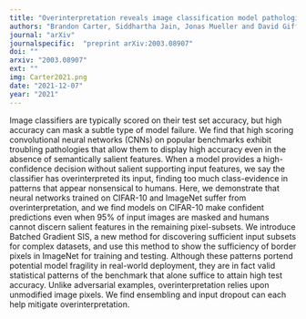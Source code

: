 ```yaml
---
title: "Overinterpretation reveals image classification model pathologies"
authors: "Brandon Carter, Siddhartha Jain, Jonas Mueller and David Gifford"
journal: "arXiv"
journalspecific:  "preprint arXiv:2003.08907"
doi: ""
arxiv: "2003.08907"
ext: ""
img: Carter2021.png
date: "2021-12-07"
year: "2021"
---
```


Image classifiers are typically scored on their test set accuracy, but high accuracy can mask a subtle type of model failure. We find that high scoring convolutional neural networks (CNNs) on popular benchmarks exhibit troubling pathologies that allow them to display high accuracy even in the absence of semantically salient features. When a model provides a high-confidence decision without salient supporting input features, we say the classifier has overinterpreted its input, finding too much class-evidence in patterns that appear nonsensical to humans. Here, we demonstrate that neural networks trained on CIFAR-10 and ImageNet suffer from overinterpretation, and we find models on CIFAR-10 make confident predictions even when 95% of input images are masked and humans cannot discern salient features in the remaining pixel-subsets. We introduce Batched Gradient SIS, a new method for discovering sufficient input subsets for complex datasets, and use this method to show the sufficiency of border pixels in ImageNet for training and testing. Although these patterns portend potential model fragility in real-world deployment, they are in fact valid statistical patterns of the benchmark that alone suffice to attain high test accuracy. Unlike adversarial examples, overinterpretation relies upon unmodified image pixels. We find ensembling and input dropout can each help mitigate overinterpretation.
